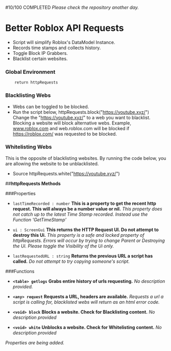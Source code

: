 #10/100 COMPLETED
*Please check the repository another day.*

# Better Roblox API Requests
- Script will simplify Roblox's DataModel Instance.
- Records time stamps and collects history.
- Toggle Block IP Grabbers.
- Blacklist certain websites.

### Global Environment

        return httpRequests

### Blacklisting Webs
- Webs can be toggled to be blocked.
- Run the script below,
        httpRequests.block("https://youtube.xyz/")
Change the "https://youtube.xyz/" to a web you want to blacklist. Blocking a website will block alternative webs. Example, www.roblox.com and web.roblox.com will be blocked if https://roblox.com/ was requested to be blocked.

### Whitelisting Webs
This is the opposite of blacklisting websites. By running the code below, you are allowing the website to be unblacklisted.
- Source
        httpRequests.white("https://youtube.xyz/")

##**httpRequests Methods**

###Properties
- `lastTimeRecorded : number`
**This is a property to get the recent http request. This will always be a number value or nil.**
*This property does not catch up to the latest Time Stamp recorded. Instead use the Function 'GetTimeStamp'*

- `ui : ScreenGui`
**This returns the HTTP Request UI. Do not attempt to destroy this Ui.**
*This property is a safe and locked property of httpRequests. Errors will occur by trying to change Parent or Destroying the Ui. Please toggle the Visibility of the Ui only.*

- `lastRequestedURL : string`
**Returns the previous URL a script has called.**
*Do not attempt to try copying someone's script.*

###Functions

- **`<table> getlogs`**
**Grabs entire history of urls requesting.**
*No description provided.*

- **`<any> request`**
**Requests a URL, headers are available.**
*Requests a url a script is calling for, blacklisted webs will return as an html error code.*

- **`<void> block`**
**Blocks a website. Check for Blacklisting content.**
*No description provided*

- **`<void> white`**
**Unblocks a website. Check for Whitelisting content.**
*No description provided*

*Properties are being added.*
